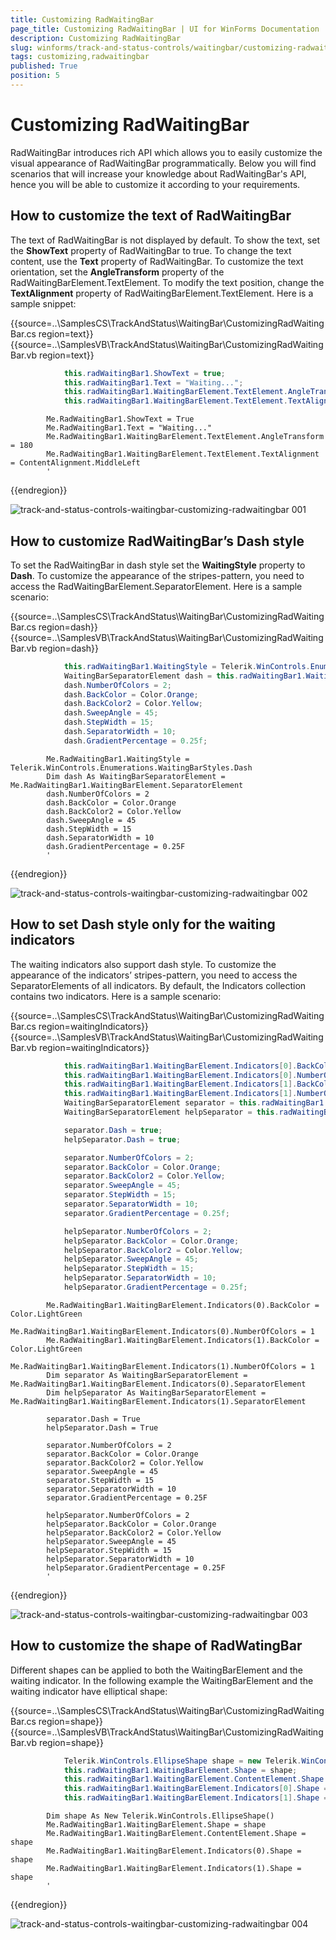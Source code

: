 ```yaml
---
title: Customizing RadWaitingBar
page_title: Customizing RadWaitingBar | UI for WinForms Documentation
description: Customizing RadWaitingBar
slug: winforms/track-and-status-controls/waitingbar/customizing-radwaitingbar
tags: customizing,radwaitingbar
published: True
position: 5
---
```


# Customizing RadWaitingBar


RadWaitingBar introduces rich API which allows you to easily customize  the visual appearance of RadWaitingBar programmatically. Below you will find scenarios that will increase your knowledge about RadWaitingBar's API, hence you will be able to customize it according to your requirements.      
      

## How to customize the text of RadWaitingBar

The text of RadWaitingBar is not displayed by default. To show the text, set the __ShowText__ property of RadWaitingBar to true.  To change the text content, use the __Text__ property of RadWaitingBar. To customize the text orientation, set the __AngleTransform__ property of the RadWaitingBarElement.TextElement. To modify the text position, change the __TextAlignment__ property of RadWaitingBarElement.TextElement. Here is a sample snippet:

{{source=..\SamplesCS\TrackAndStatus\WaitingBar\CustomizingRadWaitingBar.cs region=text}} 
{{source=..\SamplesVB\TrackAndStatus\WaitingBar\CustomizingRadWaitingBar.vb region=text}} 

````C#
            this.radWaitingBar1.ShowText = true;
            this.radWaitingBar1.Text = "Waiting...";
            this.radWaitingBar1.WaitingBarElement.TextElement.AngleTransform = 180;
            this.radWaitingBar1.WaitingBarElement.TextElement.TextAlignment = ContentAlignment.MiddleLeft;
````
````VB.NET
        Me.RadWaitingBar1.ShowText = True
        Me.RadWaitingBar1.Text = "Waiting..."
        Me.RadWaitingBar1.WaitingBarElement.TextElement.AngleTransform = 180
        Me.RadWaitingBar1.WaitingBarElement.TextElement.TextAlignment = ContentAlignment.MiddleLeft
        '
````

{{endregion}} 

![track-and-status-controls-waitingbar-customizing-radwaitingbar 001](images/track-and-status-controls-waitingbar-customizing-radwaitingbar001.png)

## How to customize RadWaitingBar’s Dash style 

To set the RadWaitingBar in dash style set the __WaitingStyle__ property to __Dash__.  To customize the appearance of the stripes-pattern, you need to access the RadWaitingBarElement.SeparatorElement. Here is a sample scenario:

{{source=..\SamplesCS\TrackAndStatus\WaitingBar\CustomizingRadWaitingBar.cs region=dash}} 
{{source=..\SamplesVB\TrackAndStatus\WaitingBar\CustomizingRadWaitingBar.vb region=dash}} 

````C#
            this.radWaitingBar1.WaitingStyle = Telerik.WinControls.Enumerations.WaitingBarStyles.Dash;
            WaitingBarSeparatorElement dash = this.radWaitingBar1.WaitingBarElement.SeparatorElement;
            dash.NumberOfColors = 2;
            dash.BackColor = Color.Orange;
            dash.BackColor2 = Color.Yellow;
            dash.SweepAngle = 45;
            dash.StepWidth = 15;
            dash.SeparatorWidth = 10;
            dash.GradientPercentage = 0.25f;
````
````VB.NET
        Me.RadWaitingBar1.WaitingStyle = Telerik.WinControls.Enumerations.WaitingBarStyles.Dash
        Dim dash As WaitingBarSeparatorElement = Me.RadWaitingBar1.WaitingBarElement.SeparatorElement
        dash.NumberOfColors = 2
        dash.BackColor = Color.Orange
        dash.BackColor2 = Color.Yellow
        dash.SweepAngle = 45
        dash.StepWidth = 15
        dash.SeparatorWidth = 10
        dash.GradientPercentage = 0.25F
        '
````

{{endregion}} 

![track-and-status-controls-waitingbar-customizing-radwaitingbar 002](images/track-and-status-controls-waitingbar-customizing-radwaitingbar002.png)

## How to set Dash style only for the waiting indicators

The waiting indicators also support dash style. To customize the appearance of the indicators’ stripes-pattern, you need to access the SeparatorElements of all indicators. By default, the Indicators collection contains two indicators. Here is a sample scenario:

{{source=..\SamplesCS\TrackAndStatus\WaitingBar\CustomizingRadWaitingBar.cs region=waitingIndicators}} 
{{source=..\SamplesVB\TrackAndStatus\WaitingBar\CustomizingRadWaitingBar.vb region=waitingIndicators}} 

````C#
            this.radWaitingBar1.WaitingBarElement.Indicators[0].BackColor = Color.LightGreen;
            this.radWaitingBar1.WaitingBarElement.Indicators[0].NumberOfColors = 1;
            this.radWaitingBar1.WaitingBarElement.Indicators[1].BackColor = Color.LightGreen;
            this.radWaitingBar1.WaitingBarElement.Indicators[1].NumberOfColors = 1;
            WaitingBarSeparatorElement separator = this.radWaitingBar1.WaitingBarElement.Indicators[0].SeparatorElement;
            WaitingBarSeparatorElement helpSeparator = this.radWaitingBar1.WaitingBarElement.Indicators[1].SeparatorElement;

            separator.Dash = true;
            helpSeparator.Dash = true;

            separator.NumberOfColors = 2;
            separator.BackColor = Color.Orange;
            separator.BackColor2 = Color.Yellow;
            separator.SweepAngle = 45;
            separator.StepWidth = 15;
            separator.SeparatorWidth = 10;
            separator.GradientPercentage = 0.25f;

            helpSeparator.NumberOfColors = 2;
            helpSeparator.BackColor = Color.Orange;
            helpSeparator.BackColor2 = Color.Yellow;
            helpSeparator.SweepAngle = 45;
            helpSeparator.StepWidth = 15;
            helpSeparator.SeparatorWidth = 10;
            helpSeparator.GradientPercentage = 0.25f;
````
````VB.NET
        Me.RadWaitingBar1.WaitingBarElement.Indicators(0).BackColor = Color.LightGreen
        Me.RadWaitingBar1.WaitingBarElement.Indicators(0).NumberOfColors = 1
        Me.RadWaitingBar1.WaitingBarElement.Indicators(1).BackColor = Color.LightGreen
        Me.RadWaitingBar1.WaitingBarElement.Indicators(1).NumberOfColors = 1
        Dim separator As WaitingBarSeparatorElement = Me.RadWaitingBar1.WaitingBarElement.Indicators(0).SeparatorElement
        Dim helpSeparator As WaitingBarSeparatorElement = Me.RadWaitingBar1.WaitingBarElement.Indicators(1).SeparatorElement

        separator.Dash = True
        helpSeparator.Dash = True

        separator.NumberOfColors = 2
        separator.BackColor = Color.Orange
        separator.BackColor2 = Color.Yellow
        separator.SweepAngle = 45
        separator.StepWidth = 15
        separator.SeparatorWidth = 10
        separator.GradientPercentage = 0.25F

        helpSeparator.NumberOfColors = 2
        helpSeparator.BackColor = Color.Orange
        helpSeparator.BackColor2 = Color.Yellow
        helpSeparator.SweepAngle = 45
        helpSeparator.StepWidth = 15
        helpSeparator.SeparatorWidth = 10
        helpSeparator.GradientPercentage = 0.25F
        '
````

{{endregion}} 

![track-and-status-controls-waitingbar-customizing-radwaitingbar 003](images/track-and-status-controls-waitingbar-customizing-radwaitingbar003.png)

## How to customize the shape of RadWatingBar

Different shapes can be applied to both the WaitingBarElement and the waiting indicator. In the following example the WaitingBarElement and the waiting indicator have elliptical shape:

{{source=..\SamplesCS\TrackAndStatus\WaitingBar\CustomizingRadWaitingBar.cs region=shape}} 
{{source=..\SamplesVB\TrackAndStatus\WaitingBar\CustomizingRadWaitingBar.vb region=shape}} 

````C#
            Telerik.WinControls.EllipseShape shape = new Telerik.WinControls.EllipseShape();
            this.radWaitingBar1.WaitingBarElement.Shape = shape;
            this.radWaitingBar1.WaitingBarElement.ContentElement.Shape = shape;
            this.radWaitingBar1.WaitingBarElement.Indicators[0].Shape = shape;
            this.radWaitingBar1.WaitingBarElement.Indicators[1].Shape = shape;
````
````VB.NET
        Dim shape As New Telerik.WinControls.EllipseShape()
        Me.RadWaitingBar1.WaitingBarElement.Shape = shape
        Me.RadWaitingBar1.WaitingBarElement.ContentElement.Shape = shape
        Me.RadWaitingBar1.WaitingBarElement.Indicators(0).Shape = shape
        Me.RadWaitingBar1.WaitingBarElement.Indicators(1).Shape = shape
        '
````

{{endregion}} 

![track-and-status-controls-waitingbar-customizing-radwaitingbar 004](images/track-and-status-controls-waitingbar-customizing-radwaitingbar004.png)
